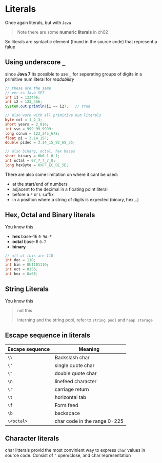 # Literals

Once again literals, but with `Java`

> Note there are some **numeric literals** in ch02

So literals are syntactic element (found in the source code) that represent a falue

## Using underscore `_`

since **Java 7** its possible to use `_` for seperating groups of digits in a primitive num literal for *readability*

```java
// these are the same
// ver >= Java SE7
int i1 = 123456;
int i2 = 123_456;
System.out.println(i1 == i2);   // true

// also work with all primitive num literals
byte col = 1_2_3;
short years = 2_016;
int ssn = 999_99_9999;
long ccnum = 123_345_678;
float pi = 3.14_15F;
double pidec = 3.14_15_92_65_35;

// also binary, octal, hex bases
short binary = 0b0_1_0_1;
int octal = 07_7_7_7_0;
long hexByte = 0xFF_EC_DE_5E;
```

There are also some limitation on where it cant be used:

- at the start/end of numbers
- adjacent to the decimal in a floating point literal
- before a `F` or `L` suffix
- in a position where a string of digits is expected (binary, hex,..)

## Hex, Octal and Binary literals

You know this 

- **hex** base-16 `0-9A-F`
- **octal** base-8 `0-7`
- **binary**

```java
// all of this are 110
int dec = 110;
int bin = 0b1101110;
int oct = 0156;
int hex = 0x6E;
```

## String Literals

You know this

> not this
>
> Interning and the string pool, refer to `string pool` and `heap storage`

## Escape sequence in literals

|Escape sequence | Meaning |
|---|---|
|`\\`| Backslash char|
|`\'`| single quote char|
|`\"`| double quote char|
|`\n`| linefeed character|
|`\r`| carriage return|
|`\t`| horizontal tab|
|`\f`| Form feed|
|`\b`| backspace|
|`\<octal>`| char code in the range 0-225|

## Character literals

char litterals provid the most convinient way to express `char` values in source code.
Consist of `'` open/close, and char representation 



